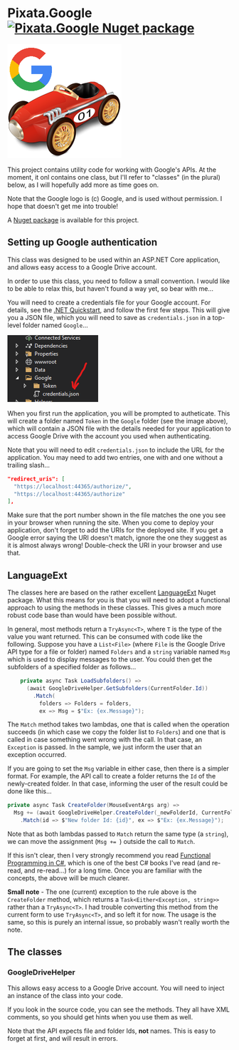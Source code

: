 # Pixata.Google [![Pixata.Google Nuget package](https://img.shields.io/nuget/v/Pixata.Google)](https://www.nuget.org/packages/Pixata.Google/)

![Pixata](https://github.com/MrYossu/Pixata.Utilities/raw/master/Pixata.Google/Icon/PixataGoogle.png "Pixata")

This project contains utility code for working with Google's APIs. At the moment, it onl contains one class, but I'll refer to "classes" (in the plural) below, as I will hopefully add more as time goes on.

Note that the Google logo is (c) Google, and is used without permission. I hope that doesn't get me into trouble!

A [Nuget package](https://www.nuget.org/packages/Pixata.Blazor.LanguageExtComponents/) is available for this project.

## Setting up Google authentication

This class was designed to be used within an ASP.NET Core application, and allows easy access to a Google Drive account.

In order to use this class, you need to follow a small convention. I would like to be able to relax this, but haven't found a way yet, so bear with me...

You will need to create a credentials file for your Google account. For details, see the [.NET Quickstart](https://developers.google.com/drive/api/v3/quickstart/dotnet), and follow the first few steps. This will give you a JSON file, which you will need to save as `credentials.json` in a top-level folder named `Google`...

![Pixata](https://github.com/MrYossu/Pixata.Utilities/raw/master/Pixata.Google/Icon/GoogleFolder.png "A false match") 

When you first run the application, you will be prompted to autheticate. This will create a folder named `Token` in the `Google` folder (see the image above), which will contain a JSON file with the details needed for your application to access Google Drive with the account you used when authenticating.

Note that you will need to edit `credentials.json` to include the URL for the application. You may need to add two entries, one with and one without a trailing slash...

```json
"redirect_uris": [
  "https://localhost:44365/authorize/",
  "https://localhost:44365/authorize"
],
```

Make sure that the port number shown in the file matches the one you see in your browser when running the site. When you come to deploy your application, don't forget to add the URIs for the deployed site. If you get a Google error saying the URI doesn't match, ignore the one they suggest as it is almost always wrong! Double-check the URI in your browser and use that.

## LanguageExt
The classes here are based on the rather excellent [LanguageExt](https://github.com/louthy/language-ext/) Nuget package. What this means for you is that you will need to adopt a functional approach to using the methods in these classes. This gives a much more robust code base than would have been possible without.

In general, most methods return a `TryAsync<T>`, where `T` is the type of the value you want returned. This can be consumed with code like the following. Suppose you have a `List<File>` (where `File` is the Google Drive API type for a file or folder) named `Folders` and a `string` variable named `Msg` which is used to display messages to the user. You could then get the subfolders of a specified folder as follows...

```c#
    private async Task LoadSubfolders() =>
      (await GoogleDriveHelper.GetSubfolders(CurrentFolder.Id))
        .Match(
          folders => Folders = folders,
          ex => Msg = $"Ex: {ex.Message}");
```

The `Match` method takes two lambdas, one that is called when the operation succeeds (in which case we copy the folder list to `Folders`) and one that is called in case something went wrong with the call. In that case, an `Exception` is passed. In the sample, we just inform the user that an exception occurred.

If you are going to set the `Msg` variable in either case, then there is a simpler format. For example, the API call to create a folder returns the `Id` of the newly-created folder. In that case, informing the user of the result could be done like this...

```c#
private async Task CreateFolder(MouseEventArgs arg) =>
  Msg += (await GoogleDriveHelper.CreateFolder(_newFolderId, CurrentFolder.Id))
    .Match(id => $"New folder Id: {id}", ex => $"Ex: {ex.Message}");
```

Note that as both lambdas passed to `Match` return the same type (a `string`), we can move the assignment (`Msg += `) outside the call to `Match`.

If this isn't clear, then I very strongly recommend you read [Functional Programming in C#](https://www.manning.com/books/functional-programming-in-c-sharp?query=functional%20programming%20c#), which is one of the best C# books I've read (and re-read, and re-read...) for a long time. Once you are familiar with the concepts, the above will be much clearer.

**Small note** - The one (current) exception to the rule above is the `CreateFolder` method, which returns a `Task<Either<Exception, string>>` rather than a `TryAsync<T>`. I had trouble converting this method from the current form to use `TryAsync<T>`, and so left it for now. The usage is the same, so this is purely an internal issue, so probably wasn't really worth the note.

## The classes
### GoogleDriveHelper
This allows easy access to a Google Drive account. You will need to inject an instance of the class into your code.

If you look in the source code, you can see the methods. They all have XML comments, so you should get hints when you use them as well.

Note that the API expects file and folder Ids, **not** names. This is easy to forget at first, and will result in errors.